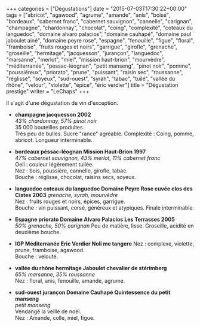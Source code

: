 +++
categories = ["Dégustations"]
date = "2015-07-03T17:30:22+00:00"
tags = ["abricot", "agawood", "agrume", "amande", "anis", "boisé", "bordeaux", "cabernet franc", "cabernet sauvignon", "cannelle", "carignan", "champagne", "chardonnay", "chocolat", "coing", "complexité", "coteaux du languedoc", "domaine alvaro palacios", "domaine cauhapé", "domaine paul jaboulet ainé", "domaine peyre rose", "espagne", "fenouille", "figue", "floral", "framboise", "fruits rouges et noirs", "garrigue", "girofle", "grenache", "groseille", "hermitage", "jacquesson", "jurançon", "languedoc", "marsanne", "merlot", "miel", "mission haut-brion", "mourvèdre", "méditerranée", "pessac-léognan", "petit manseng", "pinot noir", "pomme", "poussiéreux", "priorato", "prune", "puissant", "raisin sec", "roussanne", "réglisse", "soyeux", "sud-ouest", "syrah", "tabac", "tuilé", "vallée du rhône", "velour", "violette", "épice", "éric verdier"] 
title = "Dégustation prestige"
writer = "LeChaps"
+++

Il s'agit d'une dégustation de vin d'exception.

* **champagne jacquesson 2002**  
_43% chardonnay, 57% pinot noir_  
35 000 bouteilles produites.  
Très peu de bulles. Sucre "rance" agréable. Complexité : Coing, pomme, abricot. Longueur interminable.

* **bordeaux péssac-léognan Mission Haut-Brion 1997**  
_47% cabernet sauvignon, 43% merlot, 11% cabernet franc_  
Oeil : couleur légèrement tuilée.  
Nez : bois, poussière, cannelle, girofle, tabac.  
Bouche : réglisse, chocolat, raisins secs, soyeux.

* **languedoc coteaux du languedoc Domaine Peyre Rose cuvée clos des Cistes 2003**
_grenache, syrah, mourvèdre_  
Nez : fruits rouges et noirs, épices, garrigue.  
Bouche : vin puissant, corsé, généreux et atypiques. Finale interminable.

* **Espagne priorato Domaine Alvaro Palacios Les Terrasses 2005**  
_50% grenache, 50% carignan_
Peu de matière, lisse. Groseille, acidité en deuxième bouche.

* **IGP Méditerranée Eric Verdier Noli me tangere**
Nez : complexe, violette, prune, framboise, agawood.  
Bouche : velouté.

* **vallée du rhône hermitage Jaboulet chevalier de stérimberg**  
_65% marsanne, 35% roussanne_  
Nez : floral, anis, fenouille, amande, agrume.

* **sud-ouest jurançon Domaine Cauhapé Quintessence du petit manseng**  
_petit manseng_  
Vendangé la veille de noël.  
Nez : Amande, colle, miel, figue.
